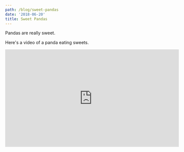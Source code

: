 ```yaml
---
path: /blog/sweet-pandas
date: '2018-06-20'
title: Sweet Pandas
---
```

Pandas are really sweet.



Here's a video of a panda eating sweets.



<iframe width="560" height="315" src="https://www.youtube.com/embed/4n0xNbfJLR8" frameborder="0" allowfullscreen></iframe>
